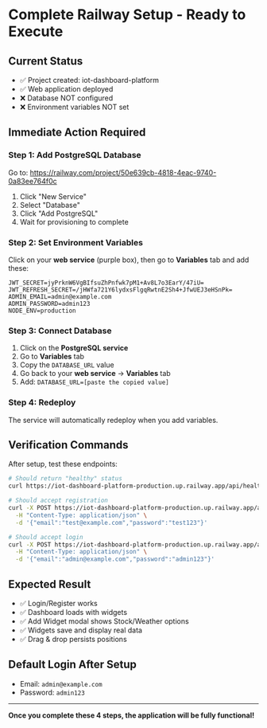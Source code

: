 # Complete Railway Setup - Ready to Execute

## Current Status
- ✅ Project created: iot-dashboard-platform  
- ✅ Web application deployed
- ❌ Database NOT configured
- ❌ Environment variables NOT set

## Immediate Action Required

### Step 1: Add PostgreSQL Database
Go to: https://railway.com/project/50e639cb-4818-4eac-9740-0a83ee764f0c

1. Click "New Service" 
2. Select "Database"
3. Click "Add PostgreSQL"
4. Wait for provisioning to complete

### Step 2: Set Environment Variables

Click on your **web service** (purple box), then go to **Variables** tab and add these:

```
JWT_SECRET=jyPrknW6VgBIfsuZhPnfwk7pM1+Av8L7o3EarY/47iU=
JWT_REFRESH_SECRET=/jHWfa721Y6lydxsFlgqRwtnE2Sh4+JfwUEJ3eHSnPk=
ADMIN_EMAIL=admin@example.com
ADMIN_PASSWORD=admin123
NODE_ENV=production
```

### Step 3: Connect Database
1. Click on the **PostgreSQL service** 
2. Go to **Variables** tab
3. Copy the `DATABASE_URL` value
4. Go back to your **web service** → **Variables** tab  
5. Add: `DATABASE_URL=[paste the copied value]`

### Step 4: Redeploy
The service will automatically redeploy when you add variables.

## Verification Commands

After setup, test these endpoints:

```bash
# Should return "healthy" status
curl https://iot-dashboard-platform-production.up.railway.app/api/health

# Should accept registration
curl -X POST https://iot-dashboard-platform-production.up.railway.app/api/auth/register \
  -H "Content-Type: application/json" \
  -d '{"email":"test@example.com","password":"test123"}'

# Should accept login  
curl -X POST https://iot-dashboard-platform-production.up.railway.app/api/auth/login \
  -H "Content-Type: application/json" \
  -d '{"email":"admin@example.com","password":"admin123"}'
```

## Expected Result
- ✅ Login/Register works
- ✅ Dashboard loads with widgets
- ✅ Add Widget modal shows Stock/Weather options
- ✅ Widgets save and display real data
- ✅ Drag & drop persists positions

## Default Login After Setup
- Email: `admin@example.com`
- Password: `admin123`

---

**Once you complete these 4 steps, the application will be fully functional!**